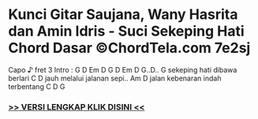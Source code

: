 
 # Kunci Gitar Saujana, Wany Hasrita dan Amin Idris - Suci Sekeping Hati Chord Dasar ©ChordTela.com 7e2sj


Capo ♪ fret 3 Intro : G D Em D G D Em D G..D.. G sekeping hati dibawa berlari C D jauh melalui jalanan sepi.. Am D jalan kebenaran indah terbentang C D G

###  <a href="https://shortlighzx.web.app?sq=Kunci Gitar Saujana, Wany Hasrita dan Amin Idris - Suci Sekeping Hati Chord Dasar ©ChordTela.com"> >> VERSI LENGKAP KLIK DISINI << </a>
